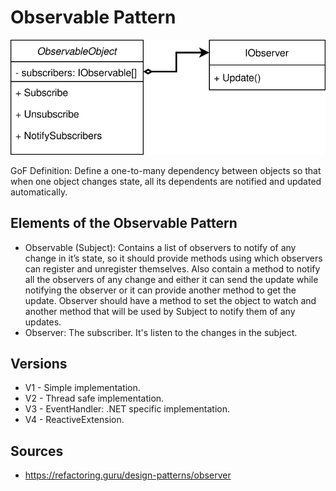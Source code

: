 # Observable Pattern

![Observable UML Diagram](Observable.svg)

GoF Definition: Define a one-to-many dependency between objects so that when one object changes state, all its dependents are notified and updated automatically.

## Elements of the Observable Pattern
- Observable (Subject): Contains a list of observers to notify of any change in it’s state, so it should provide methods using which observers can register and unregister themselves. Also contain a method to notify all the observers of any change and either it can send the update while notifying the observer or it can provide another method to get the update. Observer should have a method to set the object to watch and another method that will be used by Subject to notify them of any updates.
- Observer: The subscriber. It's listen to the changes in the subject.

## Versions

- V1 - Simple implementation.
- V2 - Thread safe implementation.
- V3 - EventHandler: .NET specific implementation.
- V4 - ReactiveExtension.

## Sources

- https://refactoring.guru/design-patterns/observer
